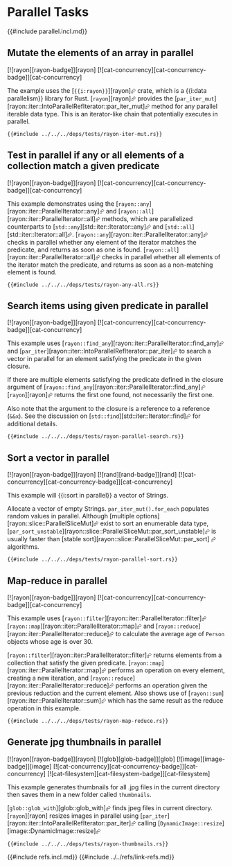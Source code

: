 # Parallel Tasks

{{#include parallel.incl.md}}

## Mutate the elements of an array in parallel

[![rayon][rayon-badge]][rayon]  [![cat-concurrency][cat-concurrency-badge]][cat-concurrency]

The example uses the [`{{i:rayon}}`][rayon]⮳ crate, which is a {{i:data parallelism}} library for Rust.
[`rayon`][rayon]⮳ provides the [`par_iter_mut`][rayon::iter::IntoParallelRefIterator::par_iter_mut]⮳ method for any parallel iterable data type. This is an iterator-like chain that potentially executes in parallel.

```rust,editable
{{#include ../../../deps/tests/rayon-iter-mut.rs}}
```

## Test in parallel if any or all elements of a collection match a given predicate

[![rayon][rayon-badge]][rayon]  [![cat-concurrency][cat-concurrency-badge]][cat-concurrency]

This example demonstrates using the [`rayon::any`][rayon::iter::ParallelIterator::any]⮳ and [`rayon::all`][rayon::iter::ParallelIterator::all]⮳ methods, which are parallelized counterparts to [`std::any`][std::iter::Iterator::any]⮳ and [`std::all`][std::iter::Iterator::all]⮳. [`rayon::any`][rayon::iter::ParallelIterator::any]⮳ checks in parallel whether any element of the iterator matches the predicate, and returns as soon as one is found. [`rayon::all`][rayon::iter::ParallelIterator::all]⮳ checks in parallel whether all elements of the iterator match the predicate, and returns as soon as a non-matching element is found.

```rust,editable
{{#include ../../../deps/tests/rayon-any-all.rs}}
```

## Search items using given predicate in parallel

[![rayon][rayon-badge]][rayon]  [![cat-concurrency][cat-concurrency-badge]][cat-concurrency]

This example uses [`rayon::find_any`][rayon::iter::ParallelIterator::find_any]⮳ and [`par_iter`][rayon::iter::IntoParallelRefIterator::par_iter]⮳ to search a vector in parallel for an element satisfying the predicate in the given closure.

If there are multiple elements satisfying the predicate defined in the closure argument of [`rayon::find_any`][rayon::iter::ParallelIterator::find_any]⮳ [`rayon`][rayon]⮳ returns the first one found, not necessarily the first one.

Also note that the argument to the closure is a reference to a reference (`&&x`). See the discussion on [`std::find`][std::iter::Iterator::find]⮳ for additional details.

```rust,editable
{{#include ../../../deps/tests/rayon-parallel-search.rs}}
```

## Sort a vector in parallel

[![rayon][rayon-badge]][rayon]  [![rand][rand-badge]][rand]  [![cat-concurrency][cat-concurrency-badge]][cat-concurrency]

This example will {{i:sort in parallel}} a vector of Strings.

Allocate a vector of empty Strings. `par_iter_mut().for_each` populates random values in parallel. Although [multiple options][rayon::slice::ParallelSliceMut]⮳
exist to sort an enumerable data type, [`par_sort_unstable`][rayon::slice::ParallelSliceMut::par_sort_unstable]⮳ is usually faster than [stable sort][rayon::slice::ParallelSliceMut::par_sort] ⮳ algorithms.

```rust,editable
{{#include ../../../deps/tests/rayon-parallel-sort.rs}}
```

## Map-reduce in parallel

[![rayon][rayon-badge]][rayon]  [![cat-concurrency][cat-concurrency-badge]][cat-concurrency]

This example uses [`rayon::filter`][rayon::iter::ParallelIterator::filter]⮳ [`rayon::map`][rayon::iter::ParallelIterator::map]⮳ and [`rayon::reduce`][rayon::iter::ParallelIterator::reduce]⮳ to calculate the average age of `Person` objects whose age is over 30.

[`rayon::filter`][rayon::iter::ParallelIterator::filter]⮳ returns elements from a collection that satisfy the given predicate. [`rayon::map`][rayon::iter::ParallelIterator::map]⮳ performs an operation on every element, creating a new iteration, and [`rayon::reduce`][rayon::iter::ParallelIterator::reduce]⮳ performs an operation given the previous reduction and the current element. Also shows use of [`rayon::sum`][rayon::iter::ParallelIterator::sum]⮳ which has the same result as the reduce operation in this example.

```rust,editable
{{#include ../../../deps/tests/rayon-map-reduce.rs}}
```

## Generate jpg thumbnails in parallel

[![rayon][rayon-badge]][rayon]  [![glob][glob-badge]][glob]  [![image][image-badge]][image]  [![cat-concurrency][cat-concurrency-badge]][cat-concurrency]  [![cat-filesystem][cat-filesystem-badge]][cat-filesystem]

This example generates thumbnails for all .jpg files in the current directory then saves them in a new folder called `thumbnails`.

[`glob::glob_with`][glob::glob_with]⮳ finds jpeg files in current directory. [`rayon`][rayon] resizes images in parallel using [`par_iter`][rayon::iter::IntoParallelRefIterator::par_iter]⮳ calling [`DynamicImage::resize`][image::DynamicImage::resize]⮳

```rust,editable,no_run
{{#include ../../../deps/tests/rayon-thumbnails.rs}}
```

{{#include refs.incl.md}}
{{#include ../../refs/link-refs.md}}
